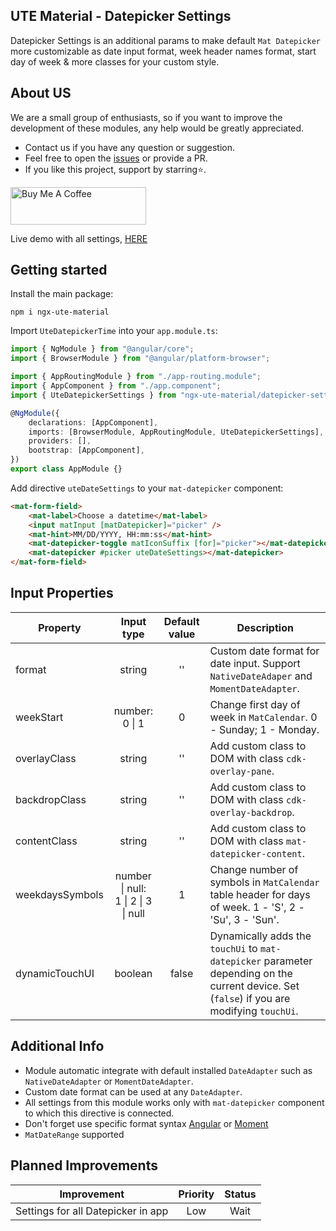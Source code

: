 ## UTE Material - Datepicker Settings

Datepicker Settings is an additional params to make default `Mat Datepicker` more customizable as date input format, week header names format, start day of week & more classes for your custom style.

## About US

We are a small group of enthusiasts, so if you want to improve the development of these modules, any help would be greatly appreciated.

-   Contact us if you have any question or suggestion.
-   Feel free to open the [issues]() or provide a PR.
-   If you like this project, support by starring⭐.

<a href="https://www.buymeacoffee.com" target="_blank"><img src="https://cdn.buymeacoffee.com/buttons/v2/default-yellow.png" alt="Buy Me A Coffee" style="height: 60px !important;width: 217px !important;" ></a>

Live demo with all settings, [HERE](https://under-tree-e.github.io/ute-material.ngx/components/datepicker-settings)

## Getting started

Install the main package:

```shell
npm i ngx-ute-material
```

Import `UteDatepickerTime` into your `app.module.ts`:

```ts
import { NgModule } from "@angular/core";
import { BrowserModule } from "@angular/platform-browser";

import { AppRoutingModule } from "./app-routing.module";
import { AppComponent } from "./app.component";
import { UteDatepickerSettings } from "ngx-ute-material/datepicker-settings";

@NgModule({
    declarations: [AppComponent],
    imports: [BrowserModule, AppRoutingModule, UteDatepickerSettings],
    providers: [],
    bootstrap: [AppComponent],
})
export class AppModule {}
```

Add directive `uteDateSettings` to your `mat-datepicker` component:

```html
<mat-form-field>
    <mat-label>Choose a datetime</mat-label>
    <input matInput [matDatepicker]="picker" />
    <mat-hint>MM/DD/YYYY, HH:mm:ss</mat-hint>
    <mat-datepicker-toggle matIconSuffix [for]="picker"></mat-datepicker-toggle>
    <mat-datepicker #picker uteDateSettings></mat-datepicker>
</mat-form-field>
```

## Input Properties

| Property        |               Input type               | Default value | Description                                                                                                                                 |
| --------------- | :------------------------------------: | :-----------: | ------------------------------------------------------------------------------------------------------------------------------------------- |
| format          |                 string                 |      ''       | Custom date format for date input. Support `NativeDateAdaper` and `MomentDateAdapter`.                                                      |
| weekStart       |           number:<br>0 \| 1            |       0       | Change first day of week in `MatCalendar`. 0 - Sunday; 1 - Monday.                                                                          |
| overlayClass    |                 string                 |      ''       | Add custom class to DOM with class `cdk-overlay-pane`.                                                                                      |
| backdropClass   |                 string                 |      ''       | Add custom class to DOM with class `cdk-overlay-backdrop`.                                                                                  |
| contentClass    |                 string                 |      ''       | Add custom class to DOM with class `mat-datepicker-content`.                                                                                |
| weekdaysSymbols | number \| null:<br>1 \| 2 \| 3 \| null |       1       | Change number of symbols in `MatCalendar` table header for days of week. 1 - 'S', 2 - 'Su', 3 - 'Sun'.                                      |
| dynamicTouchUI  |                boolean                 |     false     | Dynamically adds the `touchUi` to `mat-datepicker` parameter depending on the current device. Set (`false`) if you are modifying `touchUi`. |

## Additional Info

-   Module automatic integrate with default installed `DateAdapter` such as `NativeDateAdapter` or `MomentDateAdapter`.
-   Custom date format can be used at any `DateAdapter`.
-   All settings from this module works only with `mat-datepicker` component to which this directive is connected.
-   Don't forget use specific format syntax [Angular](https://angular.io/api/common/DatePipe#custom-format-options) or [Moment](https://momentjs.com/docs/#/parsing/string/)
-   `MatDateRange` supported

## Planned Improvements

| Improvement                        | Priority | Status |
| ---------------------------------- | :------: | :----: |
| Settings for all Datepicker in app |   Low    |  Wait  |

